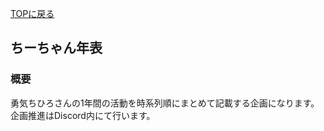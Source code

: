 [TOPに戻る](https://kkumt93.github.io/Chihiro_1stAnni/)
## ちーちゃん年表

### 概要
勇気ちひろさんの1年間の活動を時系列順にまとめて記載する企画になります。企画推進はDiscord内にて行います。